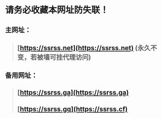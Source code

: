 # 请务必收藏本网址防失联！
## 主网址：
> ## **[https://ssrss.net](https://ssrss.net)** (永久不变，若被墙可挂代理访问)
## 备用网址：
> ## **[https://ssrss.ga](https://ssrss.ga)**
> ## **[https://ssrss.gq](https://ssrss.cf)**
